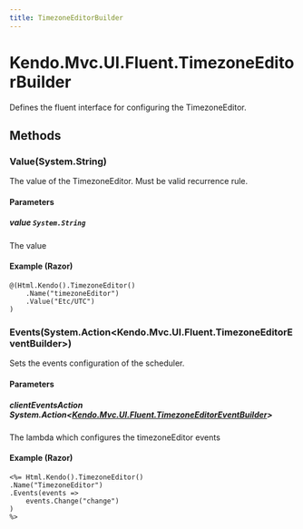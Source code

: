 ```yaml
---
title: TimezoneEditorBuilder
---
```


# Kendo.Mvc.UI.Fluent.TimezoneEditorBuilder
Defines the fluent interface for configuring the TimezoneEditor.




## Methods


### Value(System.String)
The value of the TimezoneEditor. Must be valid recurrence rule.


#### Parameters

##### value `System.String`
The value




#### Example (Razor)
    @(Html.Kendo().TimezoneEditor()
        .Name("timezoneEditor")
        .Value("Etc/UTC")
    )


### Events(System.Action\<Kendo.Mvc.UI.Fluent.TimezoneEditorEventBuilder\>)
Sets the events configuration of the scheduler.


#### Parameters

##### clientEventsAction System.Action<[Kendo.Mvc.UI.Fluent.TimezoneEditorEventBuilder](/api/aspnet-mvc/Kendo.Mvc.UI.Fluent/TimezoneEditorEventBuilder)>
The lambda which configures the timezoneEditor events




#### Example (Razor)
    <%= Html.Kendo().TimezoneEditor()
    .Name("TimezoneEditor")
    .Events(events =>
        events.Change("change")
    )
    %>



